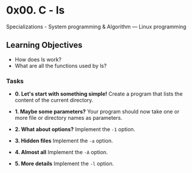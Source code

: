 # 0x00. C - ls

Specializations - System programming & Algorithm ― Linux programming

## Learning Objectives

- How does ls work?
- What are all the functions used by ls?

### Tasks

- **0. Let's start with something simple!**
Create a program that lists the content of the current directory.

- **1. Maybe some parameters?**
Your program should now take one or more file or directory names as parameters.

- **2. What about options?**
Implement the `-1` option.

- **3. Hidden files**
Implement the `-a` option.

- **4. Almost all**
Implement the `-A` option.

- **5. More details**
Implement the `-l` option.
